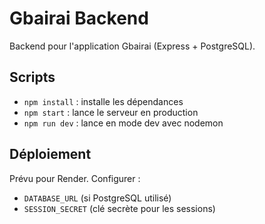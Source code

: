 # Gbairai Backend

Backend pour l'application Gbairai (Express + PostgreSQL).

## Scripts

- `npm install` : installe les dépendances
- `npm start` : lance le serveur en production
- `npm run dev` : lance en mode dev avec nodemon

## Déploiement

Prévu pour Render. Configurer :
- `DATABASE_URL` (si PostgreSQL utilisé)
- `SESSION_SECRET` (clé secrète pour les sessions)
